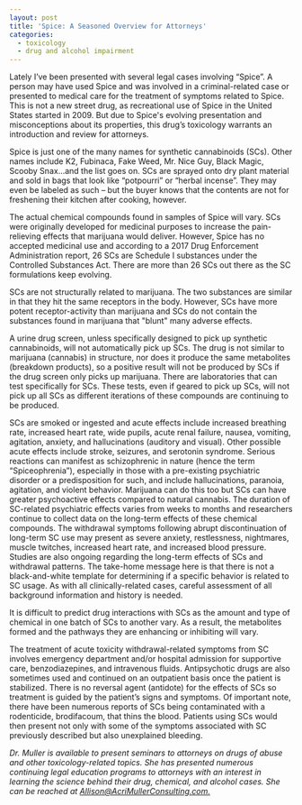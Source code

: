 ```yaml
---
layout: post
title: 'Spice: A Seasoned Overview for Attorneys'
categories:
  - toxicology
  - drug and alcohol impairment
---
```


Lately I’ve been presented with several legal cases involving “Spice”. A person may have used Spice and was involved in a criminal-related case or presented to medical care for the treatment of symptoms related to Spice. This is not a new street drug, as recreational use of Spice in the United States started in 2009. But due to Spice's evolving presentation and misconceptions about its properties, this drug’s toxicology warrants an introduction and review for attorneys.

Spice is just one of the many names for synthetic cannabinoids (SCs). Other names include K2, Fubinaca, Fake Weed, Mr. Nice Guy, Black Magic, Scooby Snax…and the list goes on. SCs are sprayed onto dry plant material and sold in bags that look like “potpourri” or “herbal incense”. They may even be labeled as such – but the buyer knows that the contents are not for freshening their kitchen after cooking, however.

The actual chemical compounds found in samples of Spice will vary. SCs were originally developed for medicinal purposes to increase the pain-relieving effects that marijuana would deliver. However, Spice has no accepted medicinal use and according to a 2017 Drug Enforcement Administration report, 26 SCs are Schedule I substances under the Controlled Substances Act. There are more than 26 SCs out there as the SC formulations keep evolving.

SCs are not structurally related to marijuana. The two substances are similar in that they hit the same receptors in the body. However, SCs have more potent receptor-activity than marijuana and SCs do not contain the substances found in marijuana that "blunt" many adverse effects.

A urine drug screen, unless specifically designed to pick up synthetic cannabinoids, will not automatically pick up SCs. The drug is not similar to marijuana (cannabis) in structure, nor does it produce the same metabolites (breakdown products), so a positive result will not be produced by SCs if the drug screen only picks up marijuana. There are laboratories that can test specifically for SCs. These tests, even if geared to pick up SCs, will not pick up all SCs as different iterations of these compounds are continuing to be produced.

SCs are smoked or ingested and acute effects include increased breathing rate, increased heart rate, wide pupils, acute renal failure, nausea, vomiting, agitation, anxiety, and hallucinations (auditory and visual). Other possible acute effects include stroke, seizures, and serotonin syndrome. Serious reactions can manifest as schizophrenic in nature (hence the term “Spiceophrenia”), especially in those with a pre-existing psychiatric disorder or a predisposition for such, and include hallucinations, paranoia, agitation, and violent behavior. Marijuana can do this too but SCs can have greater psychoactive effects compared to natural cannabis. The duration of SC-related psychiatric effects varies from weeks to months and researchers continue to collect data on the long-term effects of these chemical compounds. The withdrawal symptoms following abrupt discontinuation of long-term SC use may present as severe anxiety, restlessness, nightmares, muscle twitches, increased heart rate, and increased blood pressure. Studies are also ongoing regarding the long-term effects of SCs and withdrawal patterns. The take-home message here is that there is not a black-and-white template for determining if a specific behavior is related to SC usage. As with all clinically-related cases, careful assessment of all background information and history is needed.

It is difficult to predict drug interactions with SCs as the amount and type of chemical in one batch of SCs to another vary. As a result, the metabolites formed and the pathways they are enhancing or inhibiting will vary.

The treatment of acute toxicity withdrawal-related symptoms from SC involves emergency department and/or hospital admission for supportive care, benzodiazepines, and intravenous fluids. Antipsychotic drugs are also sometimes used and continued on an outpatient basis once the patient is stabilized. There is no reversal agent (antidote) for the effects of SCs so treatment is guided by the patient’s signs and symptoms. Of important note, there have been numerous reports of SCs being contaminated with a rodenticide, brodifacoum, that thins the blood. Patients using SCs would then present not only with some of the symptoms associated with SC previously described but also unexplained bleeding.

*Dr. Muller is available to present seminars to attorneys on drugs of abuse and other toxicology-related topics. She has presented numerous continuing legal education programs to attorneys with an interest in learning the science behind their drug, chemical, and alcohol cases. She can be reached at [Allison@AcriMullerConsulting.com.](mailto:Allison@AcriMullerConsulting.com)*